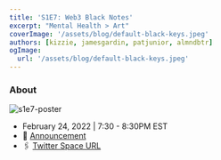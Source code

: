```yaml
---
title: 'S1E7: Web3 Black Notes'
excerpt: "Mental Health > Art"
coverImage: '/assets/blog/default-black-keys.jpeg'
authors: [kizzie, jamesgardin, patjunior, almndbtr]
ogImage:
  url: '/assets/blog/default-black-keys.jpeg'
---
```


### About

![s1e7-poster](https://user-images.githubusercontent.com/78528185/156677014-58f377dc-9971-4e6a-bcb9-ac6c5c9c98f5.jpg)

* February 24, 2022 | 7:30 - 8:30PM EST
* 📢 [Announcement](https://twitter.com/iampatjunior/status/1496987845206151172)
* 🖇 [Twitter Space URL](https://twitter.com/i/spaces/1OyKADOARXNxb?s=20)
